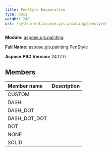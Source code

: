 ```yaml
---
title: PenStyle Enumeration
type: docs
weight: 240
url: /python-net/aspose.gis.painting/penstyle/
---
```




**Module:** [aspose.gis.painting](/psd/python-net/aspose.gis.painting/)

**Full Name:** aspose.gis.painting.PenStyle

**Aspose.PSD Version:** 24.12.0

## **Members**
| **Member name** | **Description** |
| :- | :- |
| CUSTOM |  |
| DASH |  |
| DASH_DOT |  |
| DASH_DOT_DOT |  |
| DOT |  |
| NONE |  |
| SOLID |  |
